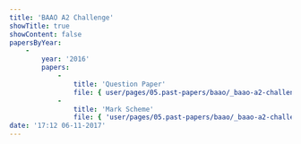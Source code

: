 ```yaml
---
title: 'BAAO A2 Challenge'
showTitle: true
showContent: false
papersByYear:
    -
        year: '2016'
        papers:
            -
                title: 'Question Paper'
                file: { user/pages/05.past-papers/baao/_baao-a2-challenge/2016_A2_Astronomy_Astrophysics_Challenge_Sept_Question_paper.pdf: { name: 2016_A2_Astronomy_Astrophysics_Challenge_Sept_Question_paper.pdf, type: application/pdf, size: 2625324, path: user/pages/05.past-papers/baao/_baao-a2-challenge/2016_A2_Astronomy_Astrophysics_Challenge_Sept_Question_paper.pdf } }
            -
                title: 'Mark Scheme'
                file: { 'user/pages/05.past-papers/baao/_baao-a2-challenge/2016_A2_Astronomy_Astrophysics_Challenge_Solutions_Sept.pdf': { name: '2016_A2_Astronomy_Astrophysics_Challenge_Solutions_Sept.pdf', type: application/pdf, size: 361607, path: 'user/pages/05.past-papers/baao/_baao-a2-challenge/2016_A2_Astronomy_Astrophysics_Challenge_Solutions_Sept.pdf' } }
date: '17:12 06-11-2017'
---
```

